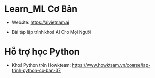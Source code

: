 # Learn_ML Cơ Bản
- Website: https://aivietnam.ai

* Bài tập lập trình khoá AI Cho Mọi Người 

# Hỗ trợ học Python
- Khoá Python trên Howkteam: https://www.howkteam.vn/course/lap-trinh-python-co-ban-37
